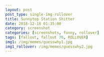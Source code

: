 ```yaml
---
layout: post
post_type: single-img-rollover
title: Sunnytop Station Shitter
date: 2018-12-18 01:35:00
category: screenshot
categories: [screenshots, funny, rollover]
tags: [fallout, fallout 76, ROLLOVER]
img1: /img/memes/guesswhy1.jpg
img1_rollover: /img/memes/guesswhy2.jpg
---
```


